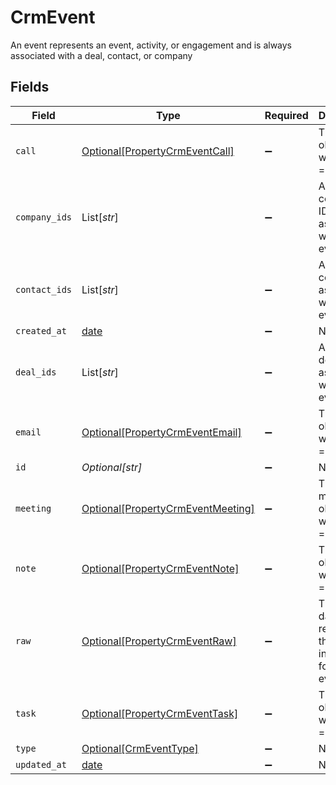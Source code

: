 # CrmEvent

An event represents an event, activity, or engagement and is always associated with a deal, contact, or company


## Fields

| Field                                                                               | Type                                                                                | Required                                                                            | Description                                                                         |
| ----------------------------------------------------------------------------------- | ----------------------------------------------------------------------------------- | ----------------------------------------------------------------------------------- | ----------------------------------------------------------------------------------- |
| `call`                                                                              | [Optional[PropertyCrmEventCall]](../../models/shared/propertycrmeventcall.md)       | :heavy_minus_sign:                                                                  | The call object, when type = call                                                   |
| `company_ids`                                                                       | List[*str*]                                                                         | :heavy_minus_sign:                                                                  | An array of company IDs associated with this event                                  |
| `contact_ids`                                                                       | List[*str*]                                                                         | :heavy_minus_sign:                                                                  | An array of contact IDs associated with this event                                  |
| `created_at`                                                                        | [date](https://docs.python.org/3/library/datetime.html#date-objects)                | :heavy_minus_sign:                                                                  | N/A                                                                                 |
| `deal_ids`                                                                          | List[*str*]                                                                         | :heavy_minus_sign:                                                                  | An array of deal IDs associated with this event                                     |
| `email`                                                                             | [Optional[PropertyCrmEventEmail]](../../models/shared/propertycrmeventemail.md)     | :heavy_minus_sign:                                                                  | The email object, when type = email                                                 |
| `id`                                                                                | *Optional[str]*                                                                     | :heavy_minus_sign:                                                                  | N/A                                                                                 |
| `meeting`                                                                           | [Optional[PropertyCrmEventMeeting]](../../models/shared/propertycrmeventmeeting.md) | :heavy_minus_sign:                                                                  | The meeting object, when type = meeting                                             |
| `note`                                                                              | [Optional[PropertyCrmEventNote]](../../models/shared/propertycrmeventnote.md)       | :heavy_minus_sign:                                                                  | The note object, when type = note                                                   |
| `raw`                                                                               | [Optional[PropertyCrmEventRaw]](../../models/shared/propertycrmeventraw.md)         | :heavy_minus_sign:                                                                  | The raw data returned by the integration for this event.                            |
| `task`                                                                              | [Optional[PropertyCrmEventTask]](../../models/shared/propertycrmeventtask.md)       | :heavy_minus_sign:                                                                  | The task object, when type = task                                                   |
| `type`                                                                              | [Optional[CrmEventType]](../../models/shared/crmeventtype.md)                       | :heavy_minus_sign:                                                                  | N/A                                                                                 |
| `updated_at`                                                                        | [date](https://docs.python.org/3/library/datetime.html#date-objects)                | :heavy_minus_sign:                                                                  | N/A                                                                                 |